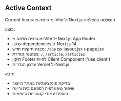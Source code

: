 ## Active Context

Current focus: מיגרציה מ-Vite ל-Next.js הושלמה בהצלחה.

בוצע:
- מיגרציה מלאה מ-Vite ל-Next.js App Router
- עדכון dependencies ל-Next.js 14
- מבנה תיקיות חדש: `/app` עם layout.jsx ו-page.jsx
- הגדרת routes: `/`, `/article`, `/article2`
- תיקון Footer להיות Client Component ('use client')
- עדכון הגדרות Vercel ל-Next.js

הבא:
- בדיקת פונקציונליות באתר הייצור
- שיפור טיפוגרפיה רספונסיבית וריווח
- הוספת עמודי קטגוריות ורשימות

